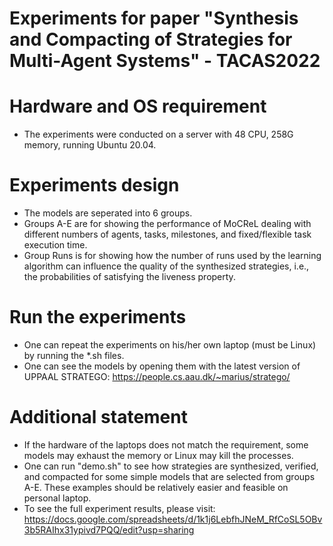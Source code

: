 # Experiments for paper "Synthesis and Compacting of Strategies for Multi-Agent Systems" - TACAS2022

# Hardware and OS requirement
- The experiments were conducted on a server with 48 CPU, 258G memory, running Ubuntu 20.04.

# Experiments design
- The models are seperated into 6 groups. 
- Groups A-E are for showing the performance of MoCReL dealing with different numbers of agents, tasks, milestones, and fixed/flexible task execution time.
- Group Runs is for showing how the number of runs used by the learning algorithm can influence the quality of the synthesized strategies, i.e., the probabilities of satisfying the liveness property.

# Run the experiments
- One can repeat the experiments on his/her own laptop (must be Linux) by running the *.sh files.
- One can see the models by opening them with the latest version of UPPAAL STRATEGO: https://people.cs.aau.dk/~marius/stratego/

# Additional statement
- If the hardware of the laptops does not match the requirement, some models may exhaust the memory or Linux may kill the processes. 
- One can run "demo.sh" to see how strategies are synthesized, verified, and compacted for some simple models that are selected from groups A-E. These examples should be relatively easier and feasible on personal laptop.
- To see the full experiment results, please visit: https://docs.google.com/spreadsheets/d/1k1j6LebfhJNeM_RfCoSL5OBv3b5RAIhx31ypivd7PQQ/edit?usp=sharing
